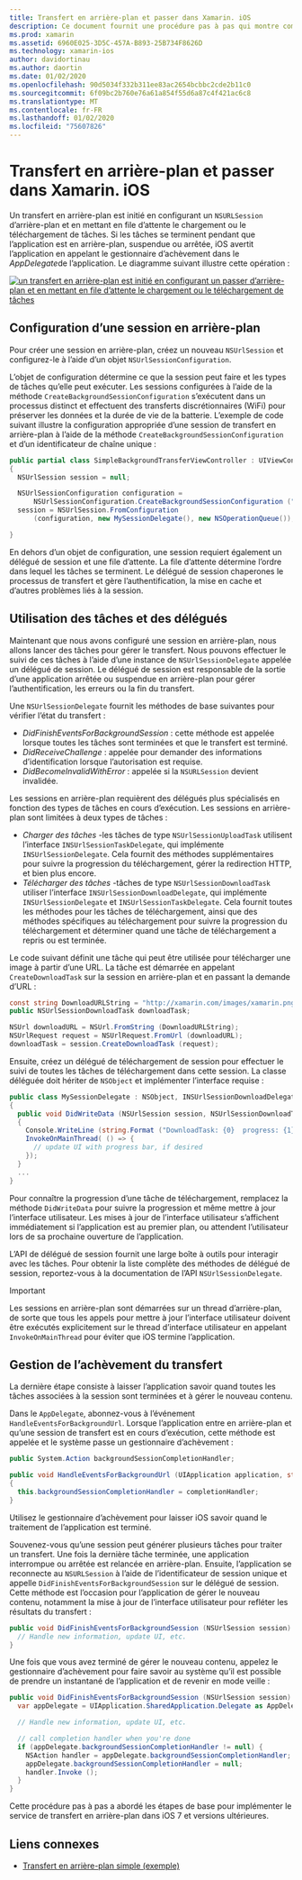 ```yaml
---
title: Transfert en arrière-plan et passer dans Xamarin. iOS
description: Ce document fournit une procédure pas à pas qui montre comment utiliser le transfert en arrière-plan et passer pour lancer le téléchargement d’une grande image et continuer le téléchargement lorsque l’application est placée en arrière-plan.
ms.prod: xamarin
ms.assetid: 6960E025-3D5C-457A-B893-25B734F8626D
ms.technology: xamarin-ios
author: davidortinau
ms.author: daortin
ms.date: 01/02/2020
ms.openlocfilehash: 90d5034f332b311ee83ac2654bcbbc2cde2b11c0
ms.sourcegitcommit: 6f09bc2b760e76a61a854f55d6a87c4f421ac6c8
ms.translationtype: MT
ms.contentlocale: fr-FR
ms.lasthandoff: 01/02/2020
ms.locfileid: "75607826"
---
```

# <a name="background-transfer-and-nsurlsession-in-xamarinios"></a>Transfert en arrière-plan et passer dans Xamarin. iOS

Un transfert en arrière-plan est initié en configurant un `NSURLSession` d’arrière-plan et en mettant en file d’attente le chargement ou le téléchargement de tâches. Si les tâches se terminent pendant que l’application est en arrière-plan, suspendue ou arrêtée, iOS avertit l’application en appelant le gestionnaire d’achèvement dans le *AppDelegate*de l’application. Le diagramme suivant illustre cette opération :

 [![un transfert en arrière-plan est initié en configurant un passer d’arrière-plan et en mettant en file d’attente le chargement ou le téléchargement de tâches](background-transfer-walkthrough-images/transfer.png)](background-transfer-walkthrough-images/transfer.png#lightbox)

## <a name="configuring-a-background-session"></a>Configuration d’une session en arrière-plan

Pour créer une session en arrière-plan, créez un nouveau `NSUrlSession` et configurez-le à l’aide d’un objet `NSUrlSessionConfiguration`.

L’objet de configuration détermine ce que la session peut faire et les types de tâches qu’elle peut exécuter.
Les sessions configurées à l’aide de la méthode `CreateBackgroundSessionConfiguration` s’exécutent dans un processus distinct et effectuent des transferts discrétionnaires (WiFi) pour préserver les données et la durée de vie de la batterie.
L’exemple de code suivant illustre la configuration appropriée d’une session de transfert en arrière-plan à l’aide de la méthode `CreateBackgroundSessionConfiguration` et d’un identificateur de chaîne unique :

```csharp
public partial class SimpleBackgroundTransferViewController : UIViewController
{
  NSUrlSession session = null;

  NSUrlSessionConfiguration configuration =
      NSUrlSessionConfiguration.CreateBackgroundSessionConfiguration ("com.SimpleBackgroundTransfer.BackgroundSession");
  session = NSUrlSession.FromConfiguration
      (configuration, new MySessionDelegate(), new NSOperationQueue());

}
```

En dehors d’un objet de configuration, une session requiert également un délégué de session et une file d’attente.
La file d’attente détermine l’ordre dans lequel les tâches se terminent. Le délégué de session chaperones le processus de transfert et gère l’authentification, la mise en cache et d’autres problèmes liés à la session.

## <a name="working-with-tasks-and-delegates"></a>Utilisation des tâches et des délégués

Maintenant que nous avons configuré une session en arrière-plan, nous allons lancer des tâches pour gérer le transfert. Nous pouvons effectuer le suivi de ces tâches à l’aide d’une instance de `NSUrlSessionDelegate` appelée un délégué de session. Le délégué de session est responsable de la sortie d’une application arrêtée ou suspendue en arrière-plan pour gérer l’authentification, les erreurs ou la fin du transfert.

Une `NSUrlSessionDelegate` fournit les méthodes de base suivantes pour vérifier l’état du transfert :

- *DidFinishEventsForBackgroundSession* : cette méthode est appelée lorsque toutes les tâches sont terminées et que le transfert est terminé.
- *DidReceiveChallenge* : appelée pour demander des informations d’identification lorsque l’autorisation est requise.
- *DidBecomeInvalidWithError* : appelée si la `NSURLSession` devient invalidée.

Les sessions en arrière-plan requièrent des délégués plus spécialisés en fonction des types de tâches en cours d’exécution. Les sessions en arrière-plan sont limitées à deux types de tâches :

- *Charger des tâches* -les tâches de type `NSUrlSessionUploadTask` utilisent l’interface `INSUrlSessionTaskDelegate`, qui implémente `INSUrlSessionDelegate`. Cela fournit des méthodes supplémentaires pour suivre la progression du téléchargement, gérer la redirection HTTP, et bien plus encore.
- *Télécharger des tâches* -tâches de type `NSUrlSessionDownloadTask` utiliser l’interface `INSUrlSessionDownloadDelegate`, qui implémente `INSUrlSessionDelegate` et `INSUrlSessionTaskDelegate`. Cela fournit toutes les méthodes pour les tâches de téléchargement, ainsi que des méthodes spécifiques au téléchargement pour suivre la progression du téléchargement et déterminer quand une tâche de téléchargement a repris ou est terminée.

Le code suivant définit une tâche qui peut être utilisée pour télécharger une image à partir d’une URL. La tâche est démarrée en appelant `CreateDownloadTask` sur la session en arrière-plan et en passant la demande d’URL :

```csharp
const string DownloadURLString = "http://xamarin.com/images/xamarin.png"; // or other hosted file
public NSUrlSessionDownloadTask downloadTask;

NSUrl downloadURL = NSUrl.FromString (DownloadURLString);
NSUrlRequest request = NSUrlRequest.FromUrl (downloadURL);
downloadTask = session.CreateDownloadTask (request);
```

Ensuite, créez un délégué de téléchargement de session pour effectuer le suivi de toutes les tâches de téléchargement dans cette session. La classe déléguée doit hériter de `NSObject` et implémenter l’interface requise :

```csharp
public class MySessionDelegate : NSObject, INSUrlSessionDownloadDelegate
{
  public void DidWriteData (NSUrlSession session, NSUrlSessionDownloadTask downloadTask, long bytesWritten, long totalBytesWritten, long totalBytesExpectedToWrite)
  {
    Console.WriteLine (string.Format ("DownloadTask: {0}  progress: {1}", downloadTask, progress));
    InvokeOnMainThread( () => {
      // update UI with progress bar, if desired
    });
  }
  ...
}
```

Pour connaître la progression d’une tâche de téléchargement, remplacez la méthode `DidWriteData` pour suivre la progression et même mettre à jour l’interface utilisateur. Les mises à jour de l’interface utilisateur s’affichent immédiatement si l’application est au premier plan, ou attendent l’utilisateur lors de sa prochaine ouverture de l’application.

L’API de délégué de session fournit une large boîte à outils pour interagir avec les tâches. Pour obtenir la liste complète des méthodes de délégué de session, reportez-vous à la documentation de l’API `NSUrlSessionDelegate`.

> [!IMPORTANT]
> Les sessions en arrière-plan sont démarrées sur un thread d’arrière-plan, de sorte que tous les appels pour mettre à jour l’interface utilisateur doivent être exécutés explicitement sur le thread d’interface utilisateur en appelant `InvokeOnMainThread` pour éviter que iOS termine l’application. 

## <a name="handling-transfer-completion"></a>Gestion de l’achèvement du transfert

La dernière étape consiste à laisser l’application savoir quand toutes les tâches associées à la session sont terminées et à gérer le nouveau contenu.

Dans le `AppDelegate`, abonnez-vous à l’événement `HandleEventsForBackgroundUrl`. Lorsque l’application entre en arrière-plan et qu’une session de transfert est en cours d’exécution, cette méthode est appelée et le système passe un gestionnaire d’achèvement :

```csharp
public System.Action backgroundSessionCompletionHandler;

public void HandleEventsForBackgroundUrl (UIApplication application, string sessionIdentifier, System.Action completionHandler)
{
  this.backgroundSessionCompletionHandler = completionHandler;
}
```

Utilisez le gestionnaire d’achèvement pour laisser iOS savoir quand le traitement de l’application est terminé.

Souvenez-vous qu’une session peut générer plusieurs tâches pour traiter un transfert. Une fois la dernière tâche terminée, une application interrompue ou arrêtée est relancée en arrière-plan. Ensuite, l’application se reconnecte au `NSURLSession` à l’aide de l’identificateur de session unique et appelle `DidFinishEventsForBackgroundSession` sur le délégué de session. Cette méthode est l’occasion pour l’application de gérer le nouveau contenu, notamment la mise à jour de l’interface utilisateur pour refléter les résultats du transfert :

```csharp
public void DidFinishEventsForBackgroundSession (NSUrlSession session) {
  // Handle new information, update UI, etc.
}
```

Une fois que vous avez terminé de gérer le nouveau contenu, appelez le gestionnaire d’achèvement pour faire savoir au système qu’il est possible de prendre un instantané de l’application et de revenir en mode veille :

```csharp
public void DidFinishEventsForBackgroundSession (NSUrlSession session) {
  var appDelegate = UIApplication.SharedApplication.Delegate as AppDelegate;

  // Handle new information, update UI, etc.

  // call completion handler when you're done
  if (appDelegate.backgroundSessionCompletionHandler != null) {
    NSAction handler = appDelegate.backgroundSessionCompletionHandler;
    appDelegate.backgroundSessionCompletionHandler = null;
    handler.Invoke ();
  }
}
```

Cette procédure pas à pas a abordé les étapes de base pour implémenter le service de transfert en arrière-plan dans iOS 7 et versions ultérieures.

## <a name="related-links"></a>Liens connexes

- [Transfert en arrière-plan simple (exemple)](https://docs.microsoft.com/samples/xamarin/ios-samples/simplebackgroundtransfer)

